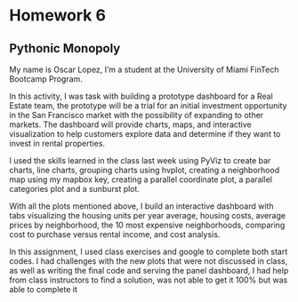 # Homework 6

## Pythonic Monopoly

My name is Oscar Lopez, I’m a student at the University of Miami FinTech Bootcamp Program.

In this activity, I was task with building a prototype dashboard for a Real Estate team, the prototype will be a trial for an initial investment opportunity in the San Francisco market with the possibility of expanding to other markets. The dashboard will provide charts, maps, and interactive visualization to help customers explore data and determine if they want to invest in rental properties.

I used the skills learned in the class last week using PyViz to create bar charts, line charts, grouping charts using hvplot, creating a neighborhood map using my mapbox key, creating a parallel coordinate plot, a parallel categories plot and a sunburst plot.

With all the plots mentioned above, I build an interactive dashboard with tabs visualizing the housing units per year average, housing costs, average prices by neighborhood, the 10 most expensive neighborhoods, comparing cost to purchase versus rental income, and cost analysis.

In this assignment, I used class exercises and google to complete both start codes. I had challenges with the new plots that were not discussed in class, as well as writing the final code and serving the panel dashboard, I had help from class instructors to find a solution, was not able to get it 100% but was able to complete it
